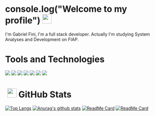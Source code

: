 # console.log("Welcome to my profile") <img src="https://raw.githubusercontent.com/MartinHeinz/MartinHeinz/master/wave.gif" width="30px">

I'm Gabriel Fini, I'm a full stack developer. Actually I'm studying System Analyses and Development on FIAP.



# Tools and Technologies
![](https://img.shields.io/badge/OS-Linux-informational?style=flat&logo=Linux&logoColor=black&labelColor=white&color=purple)
![](https://img.shields.io/badge/Editor-VScode-informational?style=flat&logo=visual-studio-code&logoColor=blue&labelColor=white&color=purple)
![](https://img.shields.io/badge/Code-Python-informational?style=flat&logo=python&logoColor=yellow&labelColor=white&color=purple)
![](https://img.shields.io/badge/Code-Javascript-informational?style=flat&logo=javascript&logoColor=yellow&labelColor=white&color=purple)
![](https://img.shields.io/badge/Frameworks-Express-informational?style=flat&logo=express&logoColor=black&labelColor=white&color=purple)
![](https://img.shields.io/badge/Tools-MongoDB-informational?style=flat&logo=mongodb&logoColor=green&labelColor=white&color=purple)
![](https://img.shields.io/badge/Frameworks-React-informational?style=flat&logo=react&logoColor=blue&labelColor=white&color=purple)

# ‎ <img src="https://simpleicons.org/icons/github.svg" width="30px"> GitHub Stats
[![Top Langs](https://github-readme-stats.vercel.app/api/top-langs/?username=Muky-dev&show_icons=true&theme=midnight-purple&hide=html)](https://github.com/anuraghazra/github-readme-stats)
[![Anurag's github stats](https://github-readme-stats.vercel.app/api?username=Muky-dev&show_icons=true&theme=midnight-purple&hide=contribs,prs)](https://github.com/anuraghazra/github-readme-stats)
[![ReadMe Card](https://github-readme-stats.vercel.app/api/pin/?username=Muky-dev&repo=password_generator&theme=midnight-purple)](https://github.com/anuraghazra/github-readme-stats)
[![ReadMe Card](https://github-readme-stats.vercel.app/api/pin/?username=Muky-dev&repo=screen_sharing_python&theme=midnight-purple)](https://github.com/anuraghazra/github-readme-stats)
